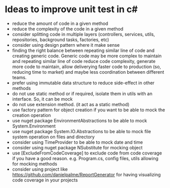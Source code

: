 # Ideas to improve unit test in c#

- reduce the amount of code in a given method
- reduce the complexity of the code in a given method
- consider splitting code in multiple layers (controllers, services, utils, repositories, background tasks, factories, etc)
- consider using design pattern where it make sense
- finding the right balance between repeating similar line of code and creating generic code. Generic code may be more complex to maintain and repeating similar line of code reduce code complexity, generate more code to maintain, allow deliverying faster code to production (so, reducing time to market) and maybe less coordination between different teams.
- prefer using immutable data structure to reduce side-effect in other methods
- do not use static method or if required, isolate them in utils with an interface. So, it can be mock
- do not use extension method. (it act as a static method)
- use factory pattern for object creation if you want to be able to mock the creation operation
- use nuget package EnvironmentAbstractions to be able to mock System.Environment
- use nuget package System.IO.Abstractions to be able to mock file system operation on files and directory
- consider using TimeProvider to be able to mock date and time
- consider using nuget package NSubstitute for mocking object
- use [ExcludeFromCodeCoverage] to exclude code from code coverage if you have a good reason. e.g. Program.cs, config files, utils allowing for mocking methods
- consider using project like https://github.com/danielpalme/ReportGenerator for having visualizing code coverage in your projects
